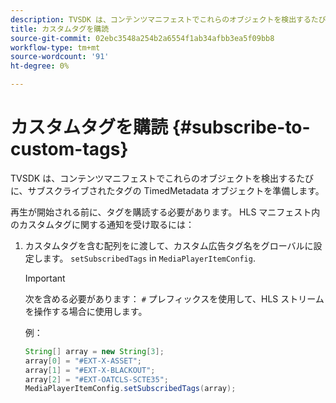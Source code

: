 ```yaml
---
description: TVSDK は、コンテンツマニフェストでこれらのオブジェクトを検出するたびに、サブスクライブされたタグの TimedMetadata オブジェクトを準備します。
title: カスタムタグを購読
source-git-commit: 02ebc3548a254b2a6554f1ab34afbb3ea5f09bb8
workflow-type: tm+mt
source-wordcount: '91'
ht-degree: 0%

---
```


# カスタムタグを購読 {#subscribe-to-custom-tags}

TVSDK は、コンテンツマニフェストでこれらのオブジェクトを検出するたびに、サブスクライブされたタグの TimedMetadata オブジェクトを準備します。

再生が開始される前に、タグを購読する必要があります。 HLS マニフェスト内のカスタムタグに関する通知を受け取るには：

1. カスタムタグを含む配列をに渡して、カスタム広告タグ名をグローバルに設定します。 `setSubscribedTags` in `MediaPlayerItemConfig`.

   >[!IMPORTANT]
   >
   >次を含める必要があります： `#` プレフィックスを使用して、HLS ストリームを操作する場合に使用します。

   例：

   ```java
   String[] array = new String[3]; 
   array[0] = "#EXT-X-ASSET"; 
   array[1] = "#EXT-X-BLACKOUT"; 
   array[2] = "#EXT-OATCLS-SCTE35"; 
   MediaPlayerItemConfig.setSubscribedTags(array);
   ```
